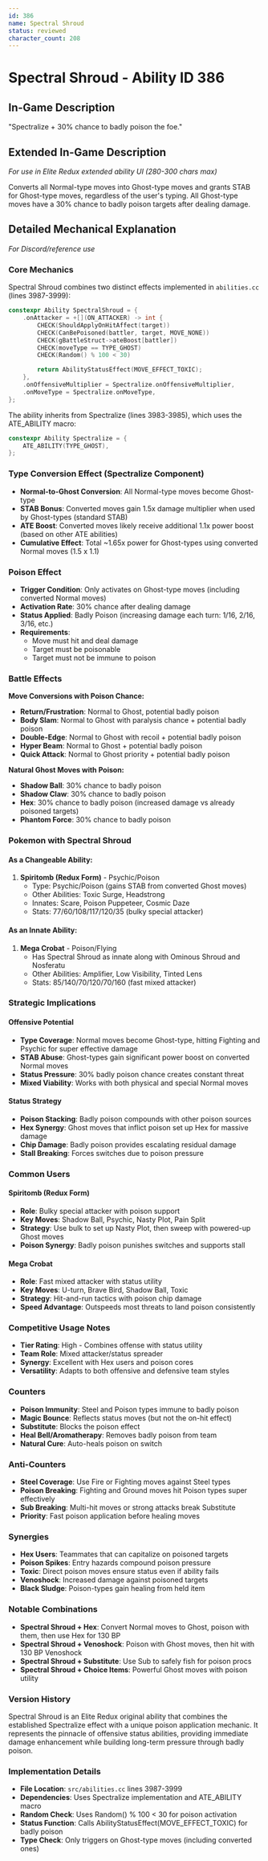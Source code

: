 ```yaml
---
id: 386
name: Spectral Shroud
status: reviewed
character_count: 208
---
```


# Spectral Shroud - Ability ID 386

## In-Game Description
"Spectralize + 30% chance to badly poison the foe."

## Extended In-Game Description
*For use in Elite Redux extended ability UI (280-300 chars max)*

Converts all Normal-type moves into Ghost-type moves and grants STAB for Ghost-type moves, regardless of the user's typing. All Ghost-type moves have a 30% chance to badly poison targets after dealing damage.

## Detailed Mechanical Explanation
*For Discord/reference use*

### Core Mechanics
Spectral Shroud combines two distinct effects implemented in `abilities.cc` (lines 3987-3999):

```c
constexpr Ability SpectralShroud = {
    .onAttacker = +[](ON_ATTACKER) -> int {
        CHECK(ShouldApplyOnHitAffect(target))
        CHECK(CanBePoisoned(battler, target, MOVE_NONE))
        CHECK(gBattleStruct->ateBoost[battler])
        CHECK(moveType == TYPE_GHOST)
        CHECK(Random() % 100 < 30)

        return AbilityStatusEffect(MOVE_EFFECT_TOXIC);
    },
    .onOffensiveMultiplier = Spectralize.onOffensiveMultiplier,
    .onMoveType = Spectralize.onMoveType,
};
```

The ability inherits from Spectralize (lines 3983-3985), which uses the ATE_ABILITY macro:

```c
constexpr Ability Spectralize = {
    ATE_ABILITY(TYPE_GHOST),
};
```

### Type Conversion Effect (Spectralize Component)
- **Normal-to-Ghost Conversion**: All Normal-type moves become Ghost-type
- **STAB Bonus**: Converted moves gain 1.5x damage multiplier when used by Ghost-types (standard STAB)
- **ATE Boost**: Converted moves likely receive additional 1.1x power boost (based on other ATE abilities)
- **Cumulative Effect**: Total ~1.65x power for Ghost-types using converted Normal moves (1.5 x 1.1)

### Poison Effect
- **Trigger Condition**: Only activates on Ghost-type moves (including converted Normal moves)
- **Activation Rate**: 30% chance after dealing damage
- **Status Applied**: Badly Poison (increasing damage each turn: 1/16, 2/16, 3/16, etc.)
- **Requirements**: 
  - Move must hit and deal damage
  - Target must be poisonable
  - Target must not be immune to poison

### Battle Effects
**Move Conversions with Poison Chance:**
- **Return/Frustration**: Normal to Ghost, potential badly poison
- **Body Slam**: Normal to Ghost with paralysis chance + potential badly poison  
- **Double-Edge**: Normal to Ghost with recoil + potential badly poison
- **Hyper Beam**: Normal to Ghost + potential badly poison
- **Quick Attack**: Normal to Ghost priority + potential badly poison

**Natural Ghost Moves with Poison:**
- **Shadow Ball**: 30% chance to badly poison
- **Shadow Claw**: 30% chance to badly poison
- **Hex**: 30% chance to badly poison (increased damage vs already poisoned targets)
- **Phantom Force**: 30% chance to badly poison

### Pokemon with Spectral Shroud

#### As a Changeable Ability:
1. **Spiritomb (Redux Form)** - Psychic/Poison
   - Type: Psychic/Poison (gains STAB from converted Ghost moves)
   - Other Abilities: Toxic Surge, Headstrong
   - Innates: Scare, Poison Puppeteer, Cosmic Daze
   - Stats: 77/60/108/117/120/35 (bulky special attacker)

#### As an Innate Ability:
1. **Mega Crobat** - Poison/Flying
   - Has Spectral Shroud as innate along with Ominous Shroud and Nosferatu
   - Other Abilities: Amplifier, Low Visibility, Tinted Lens
   - Stats: 85/140/70/120/70/160 (fast mixed attacker)

### Strategic Implications

#### Offensive Potential
- **Type Coverage**: Normal moves become Ghost-type, hitting Fighting and Psychic for super effective damage
- **STAB Abuse**: Ghost-types gain significant power boost on converted Normal moves
- **Status Pressure**: 30% badly poison chance creates constant threat
- **Mixed Viability**: Works with both physical and special Normal moves

#### Status Strategy
- **Poison Stacking**: Badly poison compounds with other poison sources
- **Hex Synergy**: Ghost moves that inflict poison set up Hex for massive damage
- **Chip Damage**: Badly poison provides escalating residual damage
- **Stall Breaking**: Forces switches due to poison pressure

### Common Users

#### Spiritomb (Redux Form)
- **Role**: Bulky special attacker with poison support
- **Key Moves**: Shadow Ball, Psychic, Nasty Plot, Pain Split
- **Strategy**: Use bulk to set up Nasty Plot, then sweep with powered-up Ghost moves
- **Poison Synergy**: Badly poison punishes switches and supports stall

#### Mega Crobat
- **Role**: Fast mixed attacker with status utility
- **Key Moves**: U-turn, Brave Bird, Shadow Ball, Toxic
- **Strategy**: Hit-and-run tactics with poison chip damage
- **Speed Advantage**: Outspeeds most threats to land poison consistently

### Competitive Usage Notes
- **Tier Rating**: High - Combines offense with status utility
- **Team Role**: Mixed attacker/status spreader
- **Synergy**: Excellent with Hex users and poison cores
- **Versatility**: Adapts to both offensive and defensive team styles

### Counters
- **Poison Immunity**: Steel and Poison types immune to badly poison
- **Magic Bounce**: Reflects status moves (but not the on-hit effect)
- **Substitute**: Blocks the poison effect
- **Heal Bell/Aromatherapy**: Removes badly poison from team
- **Natural Cure**: Auto-heals poison on switch

### Anti-Counters
- **Steel Coverage**: Use Fire or Fighting moves against Steel types
- **Poison Breaking**: Fighting and Ground moves hit Poison types super effectively
- **Sub Breaking**: Multi-hit moves or strong attacks break Substitute
- **Priority**: Fast poison application before healing moves

### Synergies
- **Hex Users**: Teammates that can capitalize on poisoned targets
- **Poison Spikes**: Entry hazards compound poison pressure
- **Toxic**: Direct poison moves ensure status even if ability fails
- **Venoshock**: Increased damage against poisoned targets
- **Black Sludge**: Poison-types gain healing from held item

### Notable Combinations
- **Spectral Shroud + Hex**: Convert Normal moves to Ghost, poison with them, then use Hex for 130 BP
- **Spectral Shroud + Venoshock**: Poison with Ghost moves, then hit with 130 BP Venoshock
- **Spectral Shroud + Substitute**: Use Sub to safely fish for poison procs
- **Spectral Shroud + Choice Items**: Powerful Ghost moves with poison utility

### Version History
Spectral Shroud is an Elite Redux original ability that combines the established Spectralize effect with a unique poison application mechanic. It represents the pinnacle of offensive status abilities, providing immediate damage enhancement while building long-term pressure through badly poison.

### Implementation Details
- **File Location**: `src/abilities.cc` lines 3987-3999
- **Dependencies**: Uses Spectralize implementation and ATE_ABILITY macro
- **Random Check**: Uses Random() % 100 < 30 for poison activation
- **Status Function**: Calls AbilityStatusEffect(MOVE_EFFECT_TOXIC) for badly poison
- **Type Check**: Only triggers on Ghost-type moves (including converted ones)
